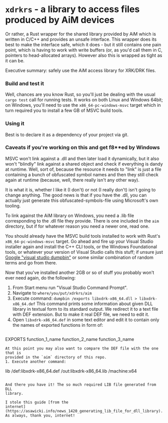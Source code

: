 # `xdrkrs` - a library to access files produced by AiM devices

Or rather, a Rust wrapper for the shared library provided by AiM which is
written in C/C++ and provides an unsafe interface. This wrapper does its best
to make the interface safe, which it does - but it still contains one pain
point, which is having to work with write buffers (or, as you'd call them in C,
pointers to head-allocated arrays). However also this is wrapped as tight as it
can be.

Executive summary: safely use the AiM access library for XRK/DRK files.

### Build and test it
Well, chances are you know Rust, so you'll just be dealing with the usual
`cargo test` call for running tests. It works on both Linux and Windows 64bit;
on Windows, you'll need to use the `x86_64-pc-windows-msvc` target which in
turn required you to install a few GB of MSVC build tools.

### Using it
Best is to declare it as a dependency of your project via git.

### Caveats if you're working on this and get f8**ed by Windows
MSVC won't link against a .dll and then later load it dynamically, but it also
won't "blindly" link against a shared object and check if everything is dandy
at runtime. Well, sort of, because the resource it needs to "link" is just a
file containing a bunch of obfuscated symbol names and then they still check
again at runtime (because, well, there really isn't any other way).

It is what it is, whether I like it (I don't) or not (I really don't) isn't
going to change anything. The good news is that if you have the .dll, you can
actually just generate this obfuscated-symbols-file using Microsoft's own
tooling.

To link against the AiM library on Windows, you need a .lib file corresponding
to the .dll file they provide. There is one included in the `aim` directory,
but if for whatever reason you need a newer one, read one.

You should already have the MSVC build tools installed to work with Rust's
`x86_64-pc-windows-msvc` target. Go ahead and fire up your Visual Studio
installer again and install the C++ CLI tools, or the Windows Foundational
tools, or whatever your version of Visual Studio calls this stuff; if unsure
just [Google "visual studio
dumpbin"](https://www.google.com/search?q=visual+studio+dumpbin) or some
similar combination of random terms and go from there.

Now that you've installed another 2GB or so of stuff you probably won't ever
need again, do the following:

1. From Start menu run "Visual Studio Command Prompt".
1. Navigate to `where/you/put/xdrkrs/aim`
1. Execute command:
  `dumpbin /exports libxdrk-x86_64.dll > libxdrk-x86_64.def`
  This command prints some information about given DLL library in textual form
  to its standard output. We redirect it to a text file with DEF extension. But
  to make it real DEF file, we need to edit it.
1. Open `libxdrk-x86_64.def` in some text editor and edit it to contain only
   the names of exported functions in form of:
   ```
  EXPORTS
  function_1_name
  function_2_name
  function_3_name
   ```
  At this point you may also want to compare the DEF file with the one that is
  provided in the `aim` directory of this repo.
1. Execute another command:
  ```
  lib /def:libxdrk-x86_64.def /out:libxdrk-x86_64.lib /machine:x64
  ```

And there you have it! The so much required LIB file generated from DLL
library.

I stole this guide [from the
internet](https://asawicki.info/news_1420_generating_lib_file_for_dll_library).
As always, thank you, internet!
